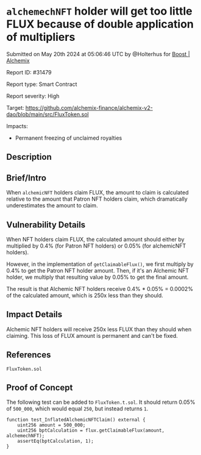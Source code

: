 
# `alchemechNFT` holder will get too little FLUX because of double application of multipliers

Submitted on May 20th 2024 at 05:06:46 UTC by @Holterhus for [Boost | Alchemix](https://immunefi.com/bounty/alchemix-boost/)

Report ID: #31479

Report type: Smart Contract

Report severity: High

Target: https://github.com/alchemix-finance/alchemix-v2-dao/blob/main/src/FluxToken.sol

Impacts:
- Permanent freezing of unclaimed royalties

## Description
## Brief/Intro

When `alchemicNFT` holders claim FLUX, the amount to claim is calculated relative to the amount that Patron NFT holders claim, which dramatically underestimates the amount to claim.

## Vulnerability Details

When NFT holders claim FLUX, the calculated amount should either by multiplied by 0.4% (for Patron NFT holders) or 0.05% (for alchemicNFT holders).

However, in the implementation of `getClaimableFlux()`, we first multiply by 0.4% to get the Patron NFT holder amount. Then, if it's an Alchemic NFT holder, we multiply that resulting value by 0.05% to get the final amount.

The result is that Alchemic NFT holders receive 0.4% * 0.05% = 0.0002% of the calculated amount, which is 250x less than they should.

## Impact Details

Alchemic NFT holders will receive 250x less FLUX than they should when claiming. This loss of FLUX amount is permanent and can't be fixed.

## References

`FluxToken.sol`


## Proof of Concept

The following test can be added to `FluxToken.t.sol`. It should return 0.05% of `500_000`, which would equal `250`, but instead returns `1`.

```solidity
function test_InflatedAlchemicNFTClaim() external {
    uint256 amount = 500_000;
    uint256 bptCalculation = flux.getClaimableFlux(amount, alchemechNFT);
    assertEq(bptCalculation, 1);
}
```